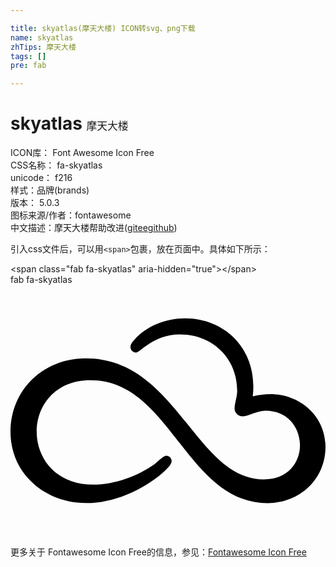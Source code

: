 ```yaml
---

title: skyatlas(摩天大楼) ICON转svg、png下载
name: skyatlas
zhTips: 摩天大楼
tags: []
pre: fab

---
```


# skyatlas  <small style="font-size: 60%;font-weight: 100">摩天大楼</small>


<div class="detail-page">
<p>
<span>
ICON库：
<span class="badge-secondary badge">Font Awesome Icon Free</span> 
</span>
<br/>
<span>
CSS名称：
<span class="badge-secondary badge">fa-skyatlas</span> 
</span>
<br/>
<span>
unicode：
<span class="badge-secondary badge">f216</span> 
<copy-btn content='f216' btn-title=""></copy-btn>
<copy-btn :content='String.fromCodePoint(parseInt("f216", 16))' btn-title="复制U"></copy-btn>
</span><br/><span>样式：<span class="badge-light badge">品牌(brands)</span></span>
<br/>
<span>
版本：
<span class="badge-secondary badge">5.0.3</span> 
</span>
<br/>
<span>图标来源/作者：<span class="badge-light badge">fontawesome</span></span> 
<br/>
<span class="zh-detail">中文描述：<span class="badge-primary badge">摩天大楼</span><span class="help-link"><span>帮助改进</span>(<a href="https://gitee.com/liuwave/icon-helper/edit/master/json/fontawesome/brands/skyatlas.json" target="_blank" rel="noopener noreferrer">gitee</a><a href="https://github.com/liuwave/icon-helper/edit/master/json/fontawesome/brands/skyatlas.json" target="_blank" rel="noopener noreferrer">github</a></span>)</span><br/>
</p>
</div>
<div class="alert alert-dark">
  <i class="fab fa-skyatlas fa-xs"></i>
  <i class="fab fa-skyatlas fa-sm"></i>
  <i class="fab fa-skyatlas fa-lg"></i>
  <i class="fab fa-skyatlas fa-2x"></i>
  <i class="fab fa-skyatlas fa-3x"></i>
  <i class="fab fa-skyatlas fa-5x"></i>
  <i class="fab fa-skyatlas fa-7x"></i>
</div>
<div>
  <p>引入css文件后，可以用<code>&lt;span&gt;</code>包裹，放在页面中。具体如下所示：    
  </p>
  <div class="alert alert-primary" style="font-size: 14px">
    &lt;span class="fab fa-skyatlas" aria-hidden="true"&gt;&lt;/span&gt;
    <copy-btn content='<span class="fab fa-skyatlas" aria-hidden="true"></span>'></copy-btn>
  </div>
  <div class="alert alert-secondary">
    <i class="fab fa-skyatlas"
    style="font-size: 24px"
    aria-hidden="true"></i> fab fa-skyatlas
    <copy-btn content="fab fa-skyatlas" btn-title="复制图标名称"></copy-btn>
  </div>
</div>
<div id="svg" class="svg-wrap">
<svg xmlns="http://www.w3.org/2000/svg" viewBox="0 0 640 512"><path d="M640 329.3c0 65.9-52.5 114.4-117.5 114.4-165.9 0-196.6-249.7-359.7-249.7-146.9 0-147.1 212.2 5.6 212.2 42.5 0 90.9-17.8 125.3-42.5 5.6-4.1 16.9-16.3 22.8-16.3s10.9 5 10.9 10.9c0 7.8-13.1 19.1-18.7 24.1-40.9 35.6-100.3 61.2-154.7 61.2-83.4.1-154-59-154-144.9s67.5-149.1 152.8-149.1c185.3 0 222.5 245.9 361.9 245.9 99.9 0 94.8-139.7 3.4-139.7-17.5 0-35 11.6-46.9 11.6-8.4 0-15.9-7.2-15.9-15.6 0-11.6 5.3-23.7 5.3-36.3 0-66.6-50.9-114.7-116.9-114.7-53.1 0-80 36.9-88.8 36.9-6.2 0-11.2-5-11.2-11.2 0-5.6 4.1-10.3 7.8-14.4 25.3-28.8 64.7-43.7 102.8-43.7 79.4 0 139.1 58.4 139.1 137.8 0 6.9-.3 13.7-1.2 20.6 11.9-3.1 24.1-4.7 35.9-4.7 60.7 0 111.9 45.3 111.9 107.2z"/></svg>
</div>
<detail full-name='fa-skyatlas'></detail>
    
<div><p>更多关于  Fontawesome Icon Free的信息，参见：<a target="_blank" href="https://iconhelper.cn/fontawesome.html">Fontawesome Icon Free</a>
</p></div>
